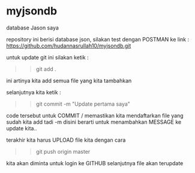 # myjsondb
database Jason saya

repository ini berisi database json,
silakan test dengan POSTMAN ke link : https://github.com/hudannasrullah10/myjsondb.git

untuk update git ini silakan ketik :
>> git add .

ini artinya kita add semua file yang kita tambahkan

selanjutnya kita ketik :
>> git commit -m "Update pertama saya"

code tersebut untuk COMMIT / memastikan kita mendaftarkan file yang sudah kita add tadi
-m disini berarti untuk menambahkan MESSAGE ke update kita..

terakhir kita harus UPLOAD file kita dengan cara
>> git push origin master

kita akan diminta untuk login ke GITHUB
selanjutnya file akan terupdate
